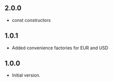 ## 2.0.0

- const constructors

## 1.0.1

- Added convenience factories for EUR and USD

## 1.0.0

- Initial version.
